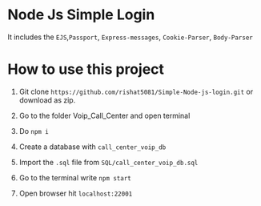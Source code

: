 # Node Js Simple Login

It includes the `EJS`,`Passport`, `Express-messages`, `Cookie-Parser`, `Body-Parser`

# How to use this project 

1. Git clone `https://github.com/rishat5081/Simple-Node-js-login.git` or download as zip.

2. Go to the folder Voip_Call_Center and open terminal

3. Do `npm i`

4. Create a database with `call_center_voip_db`

5. Import the `.sql` file from `SQL/call_center_voip_db.sql`

6. Go to the terminal write `npm start`

7. Open browser hit `localhost:22001`
